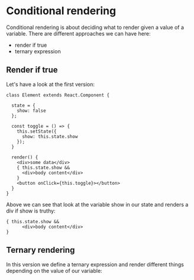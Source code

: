 # Conditional rendering

Conditional rendering is about deciding what to render given a value of a variable. There are different approaches we can have here:

* render if true
* ternary expression

## Render if true

Let's have a look at the first version:

```
class Element extends React.Component {

  state = {
    show: false
  };

  const toggle = () => {
    this.setState({
      show: this.state.show
    });
  }

  render() {
    <div>some data</div>
    { this.state.show && 
      <div>body content</div>
    }
    <button onClick={this.toggle}></button>
  }
} 
```

Above we can see that look at the variable show in our state and renders a div if show is truthy:

```
{ this.state.show && 
      <div>body content</div>
}
```

## Ternary rendering

In this version we define a ternary expression and render different things depending on the value of our variable:



